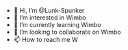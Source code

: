 - 👋 Hi, I’m @Lunk-Spunker
- 👀 I’m interested in Wimbo
- 🌱 I’m currently learning Wimbo
- 💞️ I’m looking to collaborate on Wimbo
- 📫 How to reach me W

<!---
Lunk-Spunker/Lunk-Spunker is a ✨ special ✨ repository because its `README.md` (this file) appears on your GitHub profile.
You can click the Preview link to take a look at your changes.
--->
